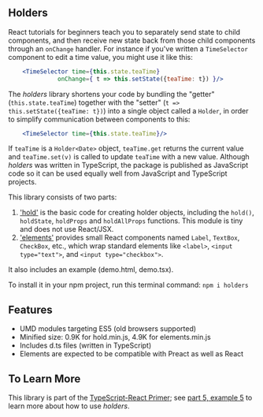 Holders
-------

React tutorials for beginners teach you to separately send state to child components, and then receive new state back from those child components through an `onChange` handler. For instance if you've written a `TimeSelector` component to edit a time value, you might use it like this:

~~~jsx
    <TimeSelector time={this.state.teaTime}
              onChange={ t => this.setState({teaTime: t}) }/>
~~~

The *holders* library shortens your code by bundling the "getter" (`this.state.teaTime`) together with the "setter" (`t => this.setState({teaTime: t})`) into a single object called a `Holder`, in order to simplify communication between components to this:

~~~jsx
    <TimeSelector time={this.state.teaTime}/>
~~~

If `teaTime` is a `Holder<Date>` object, `teaTime.get` returns the current value and `teaTime.set(v)` is called to update `teaTime` with a new value. Although *holders* was written in TypeScript, the package is published as JavaScript code so it can be used equally well from JavaScript and TypeScript projects.

This library consists of two parts: 

1. ['hold'](https://github.com/qwertie/holders/blob/master/hold.ts) is the basic code for creating holder objects, including the `hold()`, `holdState`, `holdProps` and `holdAllProps` functions. This module is tiny and does not use React/JSX.
2. ['elements'](https://github.com/qwertie/holders/blob/master/elements.tsx) provides small React components named `Label`, `TextBox`, `CheckBox`, etc., which wrap standard elements like `<label>`, `<input type="text">`, and `<input type="checkbox">`.

It also includes an example (demo.html, demo.tsx).

To install it in your npm project, run this terminal command: `npm i holders`

Features
--------

- UMD modules targeting ES5 (old browsers supported)
- Minified size: 0.9K for hold.min.js, 4.9K for elements.min.js
- Includes d.ts files (written in TypeScript)
- Elements are expected to be compatible with Preact as well as React

To Learn More
-------------

This library is part of the [TypeScript-React Primer](http://typescript-react-primer.loyc.net); see [part 5, example 5](http://typescript-react-primer.loyc.net/tutorial-5.html#example-5-simple-forms) to learn more about how to use *holders*.